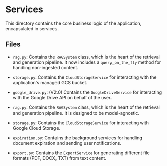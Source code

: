 # Services

This directory contains the core business logic of the application, encapsulated in services.

## Files


-   `rag.py`: Contains the `RAGSystem` class, which is the heart of the retrieval and generation pipeline. It now includes a `query_on_the_fly` method for handling non-ingested content.
-   `storage.py`: Contains the `CloudStorageService` for interacting with the application's managed GCS bucket.
-   `google_drive.py`: (V2.0) Contains the `GoogleDriveService` for interacting with the Google Drive API on behalf of the user.

-   `rag.py`: Contains the `RAGSystem` class, which is the heart of the retrieval and generation pipeline. It is designed to be model-agnostic.
-   `storage.py`: Contains the `CloudStorageService` for interacting with Google Cloud Storage.

-   `expiration.py`: Contains the background services for handling document expiration and sending user notifications.
-   `export.py`: Contains the `ExportService` for generating different file formats (PDF, DOCX, TXT) from text content.
